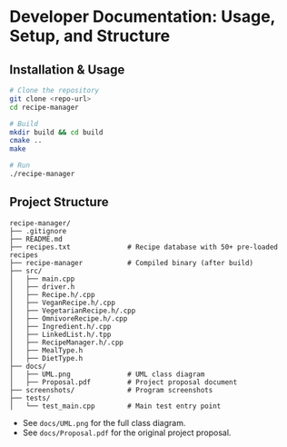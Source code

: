 # Developer Documentation: Usage, Setup, and Structure

## Installation & Usage
```bash
# Clone the repository
git clone <repo-url>
cd recipe-manager

# Build
mkdir build && cd build
cmake ..
make

# Run
./recipe-manager
```

## Project Structure

```
recipe-manager/
├── .gitignore
├── README.md
├── recipes.txt              # Recipe database with 50+ pre-loaded recipes
├── recipe-manager           # Compiled binary (after build)
├── src/
│   ├── main.cpp
│   ├── driver.h
│   ├── Recipe.h/.cpp
│   ├── VeganRecipe.h/.cpp
│   ├── VegetarianRecipe.h/.cpp
│   ├── OmnivoreRecipe.h/.cpp
│   ├── Ingredient.h/.cpp
│   ├── LinkedList.h/.tpp
│   ├── RecipeManager.h/.cpp
│   ├── MealType.h
│   ├── DietType.h
├── docs/
│   ├── UML.png              # UML class diagram
│   ├── Proposal.pdf         # Project proposal document
├── screenshots/             # Program screenshots
├── tests/
│   └── test_main.cpp        # Main test entry point
```

- See `docs/UML.png` for the full class diagram.
- See `docs/Proposal.pdf` for the original project proposal. 